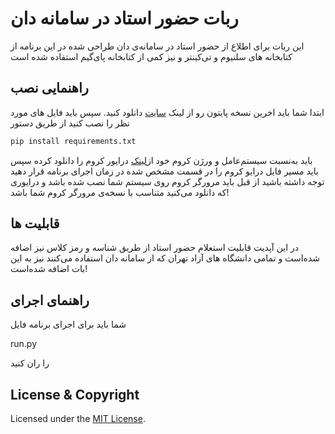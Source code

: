 # ربات حضور استاد در سامانه دان
  این ربات برای اطلاع از حضور استاد در سامانه‌ی دان طراحی شده در این برنامه از کتابخانه های سلنیوم و تی‌کینتر و نیز کمی از کتابخانه پای‌گیم استفاده شده است
## راهنمایی نصب
ابتدا شما باید اخرین نسخه پایتون رو از لینک <a  href="https://www.python.org/downloads/">سایت</a> دانلود کنید.
 سپس باید فایل های مورد نظر را نصب کنید از طریق دستور

```bash
pip install requirements.txt
```
باید به‌نسبت سیستم‌عامل و ورژن کروم خود از<a href="https://chromedriver.chromium.org/downloads">لینک</a> درایور کروم را دانلود کرده
سپس باید مسیر فایل درایو کروم را در قسمت مشخص شده در زمان اجرای برنامه قرار دهید
توجه داشته باشید از قبل باید مرورگر کروم روی سیستم شما نصب شده باشد و درایوری که دانلود می‌کنید متناسب با نسخه‌ی مرورگر کروم شما باشد!

## قابلیت ها
در این آپدیت قابلیت استعلام حضور استاد از طریق شناسه و رمز کلاس نیز اضافه شده‌است و تمامی دانشگاه های آزاد تهران که از سامانه دان استفاده می‌کنند نیز به این بات اضافه شده‌است!

## راهنمای اجرای
شما باید برای اجرای برنامه فایل

run.py

را ران کنید
## License & Copyright
Licensed under the [MIT License](LICENSE).
